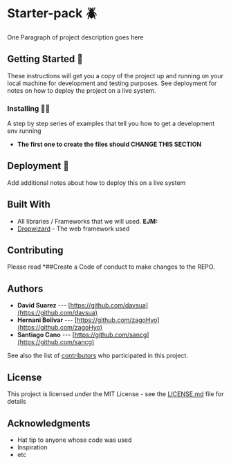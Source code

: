 # Starter-pack 🪲

One Paragraph of project description goes here

## Getting Started 🤔

These instructions will get you a copy of the project up and running on your local machine for development and testing purposes. See deployment for notes on how to deploy the project on a live system.

### Installing 🧑‍💻

A step by step series of examples that tell you how to get a development env running

- **The first one to create the files should CHANGE THIS SECTION**

## Deployment 🍃

Add additional notes about how to deploy this on a live system

## Built With

- All libraries / Frameworks that we will used.
  **EJM:**
- [Dropwizard](http://www.dropwizard.io/1.0.2/docs/) - The web framework used

## Contributing

Please read \*##Create a Code of conduct to make changes to the REPO.

## Authors

- **David Suarez** --- [https://github.com/davsua](https://github.com/davsua)
- **Hernani Bolivar** --- [https://github.com/zagoHyo](https://github.com/zagoHyo)
- **Santiago Cano** --- [https://github.com/sancg](https://github.com/sancg)

See also the list of [contributors](https://github.com/sancg/starter-pack/contributors) who participated in this project.

## License

This project is licensed under the MIT License - see the [LICENSE.md](LICENSE.md) file for details

## Acknowledgments

- Hat tip to anyone whose code was used
- Inspiration
- etc
